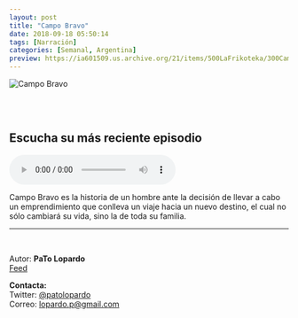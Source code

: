 ```yaml
---
layout: post
title: "Campo Bravo"
date: 2018-09-18 05:50:14
tags: [Narración]
categories: [Semanal, Argentina]
preview: https://ia601509.us.archive.org/21/items/500LaFrikoteka/300CampoBravo.png
---
```


![Campo Bravo](https://ia601509.us.archive.org/21/items/500LaFrikoteka/500CampoBravo.png)

<br/>
<br/>

## Escucha su más reciente episodio

<!--reproductor-feed=https://rss.whooshkaa.com/rss/podcast/id/4383-->
<!--reproductor-start-->
<audio id="audio" preload="auto" controls="" src="https://media.whooshkaa.com/podcasts/4383/episodes/02e564-final-cb-final.mp3?id=297757&ha=2580"></audio>
<!--reproductor-end-->

Campo Bravo es la historia de un hombre ante la decisión de llevar a cabo un emprendimiento que conlleva un viaje hacia un nuevo destino, el cual no sólo cambiará su vida, sino la de toda su familia.

_ _ _

<br>

Autor: **PaTo Lopardo**  
[Feed](https://rss.whooshkaa.com/rss/podcast/id/4383)  


**Contacta:**  
Twitter: [@patolopardo](https://twitter.com/patolopardo)  
Correo: [lopardo.p@gmail.com](mailto:lopardo.p@gmail.com)  

